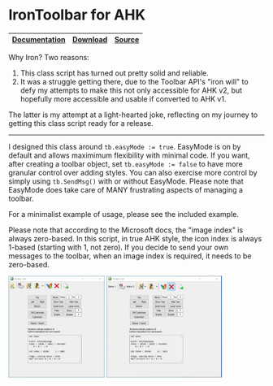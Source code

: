 # IronToolbar for AHK

|[Documentation](site/docs.html)| [Download](https://github.com/TheArkive/IronToolbar_AHK/archive/refs/heads/master.zip) | [Source](https://github.com/TheArkive/IronToolbar_AHK) | 
|-----------------------------|-------|------|

Why Iron?  Two reasons:
1) This class script has turned out pretty solid and reliable.
2) It was a struggle getting there, due to the Toolbar API's "iron will" to defy my attempts to make this not only accessible for AHK v2, but hopefully more accessible and usable if converted to AHK v1.

The latter is my attempt at a light-hearted joke, reflecting on my journey to getting this class script ready for a release.

-----------------------------------------------------------------------------------------------

I designed this class around `tb.easyMode := true`.  EasyMode is on by default and allows maximimum flexibility with minimal code.  If you want, after creating a toolbar object, set `tb.easyMode := false` to have more granular control over adding styles.  You can also exercise more control by simply using `tb.SendMsg()` with or without EasyMode.  Please note that EasyMode does take care of MANY frustrating aspects of managing a toolbar.

For a minimalist example of usage, please see the included example.

Please note that according to the Microsoft docs, the "image index" is always zero-based.  In this script, in true AHK style, the icon index is always 1-based (starting with 1, not zero).  If you decide to send your own messages to the toolbar, when an image index is required, it needs to be zero-based.

<a href="site/preview.gif"><img src="site/preview.gif" height=200></a>
<a href="site/preview_2.gif"><img src="site/preview_2.gif" height=200></a>
